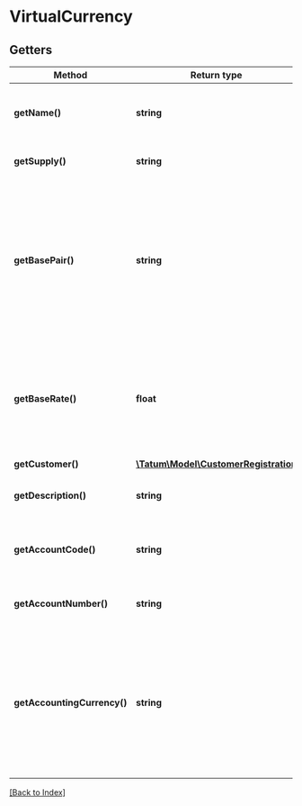 # VirtualCurrency

## Getters

Method | Return type | Description | Notes
------------ | ------------- | ------------- | -------------
**getName()** | **string** | Virtual currency name. Must be prefixed with 'VC_'. |
**getSupply()** | **string** | Supply of virtual currency. |
**getBasePair()** | **string** | Base pair for virtual currency. Transaction value will be calculated according to this base pair. e.g. 1 VC_VIRTUAL is equal to 1 BTC, if basePair is set to BTC. |
**getBaseRate()** | **float** | Exchange rate of the base pair. Each unit of the created curency will represent value of baseRate*1 basePair. | [optional] [default to 1]
**getCustomer()** | [**\Tatum\Model\CustomerRegistration**](CustomerRegistration.md) |  | [optional]
**getDescription()** | **string** | Used as a description within Tatum system. | [optional]
**getAccountCode()** | **string** | For bookkeeping to distinct account purpose. | [optional]
**getAccountNumber()** | **string** | Account number from external system. | [optional]
**getAccountingCurrency()** | **string** | All transaction will be billed in this currency for created account associated with this currency. If not set, EUR is used. ISO-4217 | [optional]

[[Back to Index]](../index.md)
